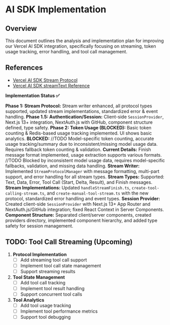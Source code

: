 # AI SDK Implementation

## Overview
This document outlines the analysis and implementation plan for improving our Vercel AI SDK integration, specifically focusing on streaming, token usage tracking, error handling, and tool call management.

## References
- [Vercel AI SDK Stream Protocol](https://sdk.vercel.ai/docs/ai-sdk-ui/stream-protocol)
- [Vercel AI SDK streamText Reference](https://sdk.vercel.ai/docs/reference/ai-sdk-core/stream-text)

**Implementation Status ✅**

**Phase 1: Stream Protocol:** Stream writer enhanced, all protocol types supported, updated stream implementations, standardized error & event handling.
**Phase 1.5: Authentication/Session:** Client-side `SessionProvider`, Next.js 13+ integration, NextAuth.js with GitHub, component structure defined, type safety.
**Phase 2: Token Usage (BLOCKED):** Basic token counting & Redis-based usage tracking implemented. UI shows basic analytics.
    **BLOCKED:** //TODO Model-specific token counting, accurate usage tracking/summary due to inconsistent/missing model usage data. Requires fallback token counting & validation.
**Current Details:** Finish message format implemented, usage extraction supports various formats. //TODO Blocked by inconsistent model usage data, requires model-specific fallbacks, validation, and missing data handling.
**Stream Writer:** Implemented `StreamProtocolManager` with message formatting, multi-part support, and error handling for all stream types.
**Stream Types:** Supported: Text, Data, Error, Tool Call (Start, Delta, Result), and Finish messages.
**Stream Implementations:** Updated `handleStreamFinish.ts`, `create-tool-calling-stream.ts`, and `create-manual-tool-stream.ts` with the new protocol, standardized error handling and event types.
**Session Provider:** Created client-side `SessionProvider` with Next.js 13+ App Router and NextAuth.js/GitHub integration; fixed React Context in Server Components.
**Component Structure:** Separated client/server components, created providers directory, implemented component hierarchy, and added type safety for session management.

## TODO: Tool Call Streaming (Upcoming)
1. **Protocol Implementation**
   - [ ] Add streaming tool call support
   - [ ] Implement tool call state management
   - [ ] Support streaming results

2. **Tool State Management**
   - [ ] Add tool call tracking
   - [ ] Implement tool result handling
   - [ ] Support concurrent tool calls

3. **Tool Analytics**
   - [ ] Add tool usage tracking
   - [ ] Implement tool performance metrics
   - [ ] Support tool debugging